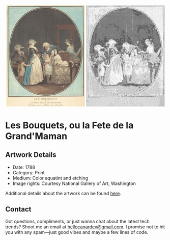 <html>

<div align="center">
    <img width="49%" src="artwork.jpg" alt="artwork"/>
    <img width="49%" src="ascii_artwork.jpg" alt="artwork ASCII"/>
</div>

# Les Bouquets, ou la Fete de la Grand'Maman

## Artwork Details

- Date: 1788
- Category: Print
- Medium: Color aquatint and etching
- Image rights: Courtesy National Gallery of Art, Washington

Additional details about the artwork can be found [here](https://www.artsy.net/artwork/philibert-louis-debucourt-les-bouquets-ou-la-fete-de-la-grandmaman).

## Contact

Got questions, compliments, or just wanna chat about the latest tech trends? Shoot me an email
at [hellocanardev@gmail.com](mailto:hellocanardev@gmail.com). I promise not to hit you with any spam—just good vibes and
maybe a few lines of code.

</html>

